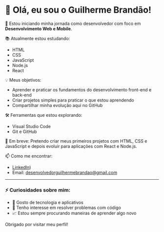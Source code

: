 # 👋 Olá, eu sou o Guilherme Brandão!

🎯 Estou iniciando minha jornada como desenvolvedor com foco em **Desenvolvimento Web e Mobile**.

📚 Atualmente estou estudando:
- HTML
- CSS
- JavaScript
- Node.js
- React

💡 Meus objetivos:
- Aprender e praticar os fundamentos do desenvolvimento front-end e back-end
- Criar projetos simples para praticar o que estou aprendendo
- Compartilhar minha evolução aqui no GitHub

🛠️ Ferramentas que estou explorando:
- Visual Studio Code
- Git e GitHub

🚀 Em breve: Pretendo criar meus primeiros projetos com HTML, CSS e JavaScript e depois evoluir para aplicações com React e Node.js.

📫 Como me encontrar:
- [LinkedIn](https://www.linkedin.com/in/guilherme-brandao-da-silva/))
- Email: desenvolvedorguilhermebrandao@gmail.com

---

### ⚡ Curiosidades sobre mim:
- 📱 Gosto de tecnologia e aplicativos
- 🧠 Tenho interesse em resolver problemas com código
- 📈 Estou sempre procurando maneiras de aprender algo novo

Obrigado por visitar meu perfil!

